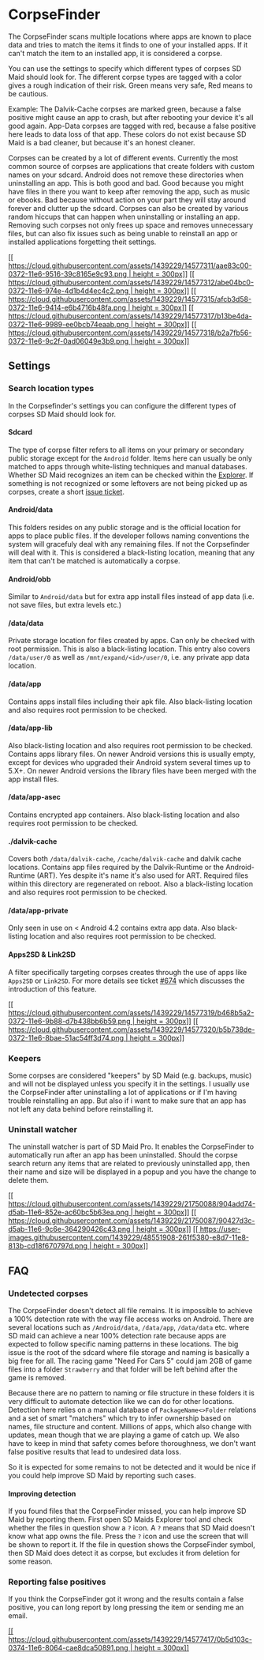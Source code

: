 # CorpseFinder
The CorpseFinder scans multiple locations where apps are known to place data and tries to match the items it finds to one of your installed apps. If it can't match the item to an installed app, it is considered a corpse.

You can use the settings to specify which different types of corpses SD Maid should look for. The different corpse types are tagged with a color gives a rough indication of their risk. Green means very safe, Red means to be cautious. 

Example:
The Dalvik-Cache corpses are marked green, because a false positive might cause an app to crash, but after rebooting your device it's all good again. App-Data corpses are tagged with red, because a false positive here leads to data loss of that app. These colors do not exist because SD Maid is a bad cleaner, but because it's an honest cleaner.

Corpses can be created by a lot of different events. Currently the most common source of corpses are applications that create folders with custom names on your sdcard. Android does not remove these directories when uninstalling an app. This is both good and bad. Good because you might have files in there you want to keep after removing the app, such as music or ebooks. Bad because without action on your part they will stay around forever and clutter up the sdcard. Corpses can also be created by various random hiccups that can happen when uninstalling or installing an app.
Removing such corpses not only frees up space and removes unnecessary files, but can also fix issues such as being unable to reinstall an app or installed applications forgetting theit settings.

[[[ https://cloud.githubusercontent.com/assets/1439229/14577311/aae83c00-0372-11e6-9516-39c8165e9c93.png | height = 300px]]](https://cloud.githubusercontent.com/assets/1439229/14577311/aae83c00-0372-11e6-9516-39c8165e9c93.png)
[[[ https://cloud.githubusercontent.com/assets/1439229/14577312/abe04bc0-0372-11e6-974e-4d1b4d4ec4c2.png | height = 300px]]](https://cloud.githubusercontent.com/assets/1439229/14577312/abe04bc0-0372-11e6-974e-4d1b4d4ec4c2.png)
[[[ https://cloud.githubusercontent.com/assets/1439229/14577315/afcb3d58-0372-11e6-9414-e6b4716b48fa.png | height = 300px]]](https://cloud.githubusercontent.com/assets/1439229/14577315/afcb3d58-0372-11e6-9414-e6b4716b48fa.png)
[[[ https://cloud.githubusercontent.com/assets/1439229/14577317/b13be4da-0372-11e6-9989-ee0bcb74eaab.png | height = 300px]]](https://cloud.githubusercontent.com/assets/1439229/14577317/b13be4da-0372-11e6-9989-ee0bcb74eaab.png)
[[[ https://cloud.githubusercontent.com/assets/1439229/14577318/b2a7fb56-0372-11e6-9c2f-0ad06049e3b9.png | height = 300px]]](https://cloud.githubusercontent.com/assets/1439229/14577318/b2a7fb56-0372-11e6-9c2f-0ad06049e3b9.png)

## Settings
### Search location types
In the Corpsefinder's settings you can configure the different types of corpses SD Maid should look for.

#### Sdcard
The type of corpse filter refers to all items on your primary or secondary public storage except for the `Android` folder. Items here can usually be only matched to apps through white-listing techniques and manual databases. Whether SD Maid recognizes an item can be checked within the [Explorer](https://github.com/d4rken/sdmaid-public/wiki/Explorer). If something is not recognized or some leftovers are not being picked up as corpses, create a short [issue ticket](https://github.com/d4rken/sdmaid-public/issues/new).

#### Android/data
This folders resides on any public storage and is the official location for apps to place public files. If the developer follows naming conventions the system will gracefuly deal with any remaining files. If not the Corpsefinder will deal with it. This is considered a black-listing location, meaning that any item that can't be matched is automatically a corpse.

#### Android/obb
Similar to `Android/data` but for extra app install files instead of app data (i.e. not save files, but extra levels etc.)

#### /data/data
Private storage location for files created by apps. Can only be checked with root permission. This is also a black-listing location. This entry also covers `/data/user/0` as well as `/mnt/expand/<id>/user/0`, i.e. any private app data location.

#### /data/app
Contains apps install files including their apk file. Also black-listing location and also requires root permission to be checked.

#### /data/app-lib
Also black-listing location and also requires root permission to be checked. Contains apps library files. On newer Android versions this is usually empty, except for devices who upgraded their Android system several times up to 5.X+. On newer Android versions the library files have been merged with the app install files.

#### /data/app-asec
Contains encrypted app containers. Also black-listing location and also requires root permission to be checked.

#### ./dalvik-cache
Covers both `/data/dalvik-cache`, `/cache/dalvik-cache` and dalvik cache locations. Contains app files required by the Dalvik-Runtime or the Android-Runtime (ART). Yes despite it's name it's also used for ART. Required files within this directory are regenerated on reboot. Also a black-listing location and also requires root permission to be checked.

####  /data/app-private
Only seen in use on < Android 4.2 contains extra app data. Also black-listing location and also requires root permission to be checked.

#### Apps2SD & Link2SD
A filter specifically targeting corpses creates through the use of apps like `Apps2SD` or `Link2SD`. For more details see ticket [#674](https://github.com/d4rken/sdmaid-public/issues/674) which discusses the introduction of this feature.

[[[ https://cloud.githubusercontent.com/assets/1439229/14577319/b468b5a2-0372-11e6-9b88-d7b438bb6b59.png | height = 300px]]](https://cloud.githubusercontent.com/assets/1439229/14577319/b468b5a2-0372-11e6-9b88-d7b438bb6b59.png)
[[[ https://cloud.githubusercontent.com/assets/1439229/14577320/b5b738de-0372-11e6-8bae-51ac54ff3d74.png | height = 300px]]](https://cloud.githubusercontent.com/assets/1439229/14577320/b5b738de-0372-11e6-8bae-51ac54ff3d74.png)

### Keepers
Some corpses are considered "keepers" by SD Maid (e.g. backups, music) and will not be displayed unless you specify it in the settings. I usually use the CorpseFinder after uninstalling a lot of applications or if I'm having trouble reinstalling an app. But also if i want to make sure that an app has not left any data behind before reinstalling it.

### Uninstall watcher
The uninstall watcher is part of SD Maid Pro. It enables the CorpseFinder to automatically run after an app has been uninstalled. Should the corpse search return any items that are related to previously uninstalled app, then their name and size will be displayed in a popup and you have the change to delete them.

[[[ https://cloud.githubusercontent.com/assets/1439229/21750088/904add74-d5ab-11e6-852e-ac60bc5b63ea.png | height = 300px]]](https://cloud.githubusercontent.com/assets/1439229/21750088/904add74-d5ab-11e6-852e-ac60bc5b63ea.png)
[[[ https://cloud.githubusercontent.com/assets/1439229/21750087/90427d3c-d5ab-11e6-9c6e-364290426c43.png | height = 300px]]](https://cloud.githubusercontent.com/assets/1439229/21750087/90427d3c-d5ab-11e6-9c6e-364290426c43.png)
[[[ https://user-images.githubusercontent.com/1439229/48551908-261f5380-e8d7-11e8-813b-cd18f670797d.png | height = 300px]]](https://user-images.githubusercontent.com/1439229/48551908-261f5380-e8d7-11e8-813b-cd18f670797d.png)


## FAQ
### Undetected corpses
The CorpseFinder doesn't detect all file remains. It is impossible to achieve a 100% detection rate with the way file access works on Android. There are several locations such as `/Android/data`, `/data/app`, `/data/data` etc. where SD maid can achieve a near 100% detection rate because apps are expected to follow specific naming patterns in these locations. The big issue is the root of the sdcard where file storage and naming is basically a big free for all. The racing game "Need For Cars 5" could jam 2GB of game files into a folder `Strawberry` and that folder will be left behind after the game is removed.

Because there are no pattern to naming or file structure in these folders it is very difficult to automate detection like we can do for other locations. Detection here relies on a manual database of `PackageName<>Folder` relations and a set of smart "matchers" which try to infer ownership based on names, file structure and content. Millions of apps, which also change with updates, mean though that we are playing a game of catch up. We also have to keep in mind that safety comes before thoroughness, we don't want false positive results that lead to undesired data loss.

So it is expected for some remains to not be detected and it would be nice if you could help improve SD Maid by reporting such cases.

#### Improving detection
If you found files that the CorpseFinder missed, you can help improve SD Maid by reporting them. First open SD Maids Explorer tool and check whether the files in question show a `?` icon. A `?` means that SD Maid doesn't know what app owns the file. Press the `?` icon and use the screen that will be shown to report it. If the file in question shows the CorpseFinder symbol, then SD Maid does detect it as corpse, but excludes it from deletion for some reason.

### Reporting false positives
If you think the CorpseFinder got it wrong and the results contain a false positive, you can long report by long pressing the item or sending me an email. 

[[[ https://cloud.githubusercontent.com/assets/1439229/14577417/0b5d103c-0374-11e6-8064-cae8dca50891.png | height = 300px]]](https://cloud.githubusercontent.com/assets/1439229/14577417/0b5d103c-0374-11e6-8064-cae8dca50891.png)